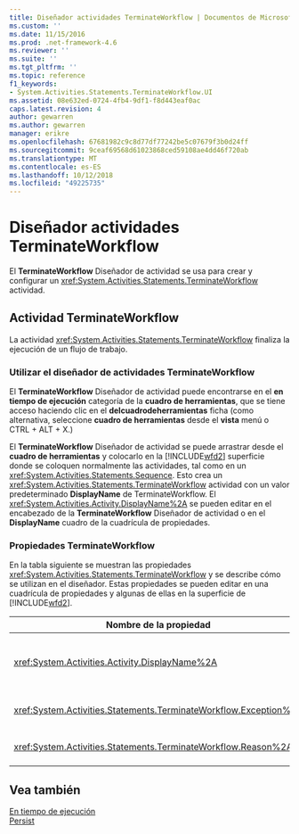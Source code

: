 ```yaml
---
title: Diseñador actividades TerminateWorkflow | Documentos de Microsoft
ms.custom: ''
ms.date: 11/15/2016
ms.prod: .net-framework-4.6
ms.reviewer: ''
ms.suite: ''
ms.tgt_pltfrm: ''
ms.topic: reference
f1_keywords:
- System.Activities.Statements.TerminateWorkflow.UI
ms.assetid: 08e632ed-0724-4fb4-9df1-f8d443eaf0ac
caps.latest.revision: 4
author: gewarren
ms.author: gewarren
manager: erikre
ms.openlocfilehash: 67681982c9c8d77df77242be5c07679f3b0d24ff
ms.sourcegitcommit: 9ceaf69568d61023868ced59108ae4dd46f720ab
ms.translationtype: MT
ms.contentlocale: es-ES
ms.lasthandoff: 10/12/2018
ms.locfileid: "49225735"
---
```

# <a name="terminateworkflow-activity-designer"></a>Diseñador actividades TerminateWorkflow
El **TerminateWorkflow** Diseñador de actividad se usa para crear y configurar un <xref:System.Activities.Statements.TerminateWorkflow> actividad.  
  
## <a name="the-terminateworkflow-activity"></a>Actividad TerminateWorkflow  
 La actividad <xref:System.Activities.Statements.TerminateWorkflow> finaliza la ejecución de un flujo de trabajo.  
  
### <a name="using-the-terminateworkflow-activity-designer"></a>Utilizar el diseñador de actividades TerminateWorkflow  
 El **TerminateWorkflow** Diseñador de actividad puede encontrarse en el **en tiempo de ejecución** categoría de la **cuadro de herramientas**, que se tiene acceso haciendo clic en el **delcuadrodeherramientas** ficha (como alternativa, seleccione **cuadro de herramientas** desde el **vista** menú o CTRL + ALT + X.)  
  
 El **TerminateWorkflow** Diseñador de actividad se puede arrastrar desde el **cuadro de herramientas** y colocarlo en la [!INCLUDE[wfd2](../includes/wfd2-md.md)] superficie donde se coloquen normalmente las actividades, tal como en un <xref:System.Activities.Statements.Sequence>. Esto crea un <xref:System.Activities.Statements.TerminateWorkflow> actividad con un valor predeterminado **DisplayName** de TerminateWorkflow. El <xref:System.Activities.Activity.DisplayName%2A> se pueden editar en el encabezado de la **TerminateWorkflow** Diseñador de actividad o en el **DisplayName** cuadro de la cuadrícula de propiedades.  
  
### <a name="the-terminateworkflow-properties"></a>Propiedades TerminateWorkflow  
 En la tabla siguiente se muestran las propiedades <xref:System.Activities.Statements.TerminateWorkflow> y se describe cómo se utilizan en el diseñador. Estas propiedades se pueden editar en una cuadrícula de propiedades y algunas de ellas en la superficie de [!INCLUDE[wfd2](../includes/wfd2-md.md)].  
  
|Nombre de la propiedad|Obligatorio|Uso|  
|-------------------|--------------|-----------|  
|<xref:System.Activities.Activity.DisplayName%2A>|False|Nombre descriptivo de la actividad <xref:System.Activities.Statements.TerminateWorkflow>. El valor predeterminado es TerminateWorkflow. Aunque el nombre para mostrar no es obligatorio, se recomienda utilizarlo.|  
|<xref:System.Activities.Statements.TerminateWorkflow.Exception%2A>|False|La excepción que se va a producir cuando se finaliza el flujo de trabajo. Establezca esta propiedad en la cuadrícula de propiedades.|  
|<xref:System.Activities.Statements.TerminateWorkflow.Reason%2A>|False|La razón que explica por qué finalizó el flujo de trabajo. Establezca esta propiedad en la cuadrícula de propiedades.|  
  
## <a name="see-also"></a>Vea también  
 [En tiempo de ejecución](../workflow-designer/runtime-activity-designers.md)   
 [Persist](../workflow-designer/persist-activity-designer.md)